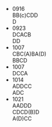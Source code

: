 - 0916  
BB(c)CDD  
D
- 0923  
DCACB  
DD  
- 1007  
CBC(A)BA(D)  
BBCD
- 1007  
DCCA
- 1014  
ADDCC  
ADC
- 1021  
AADDD  
CDCD(B)D  
A(D)CC